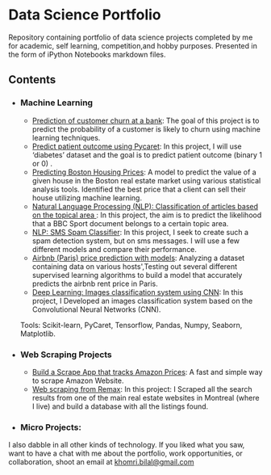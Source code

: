 # Data Science Portfolio
Repository containing portfolio of data science projects completed by me for academic, self learning, competition,and hobby purposes. Presented in the form of iPython Notebooks markdown files.

## Contents

- ### Machine Learning

  - [Prediction of customer churn at a bank](https://github.com/kh-bilal/Data-Science-Portfolio/tree/main/Prediction_of_customer_churn_at_a_bank): The goal of this project is to predict the probability of a customer is likely to churn using machine learning techniques.
  - [Predict patient outcome using Pycaret](https://github.com/kh-bilal/Data-Science-Portfolio/tree/main/Predict_patient_outcome_using_Pycaret): In this project, I will use ‘diabetes’ dataset and the goal is to predict patient outcome (binary 1 or 0) .
  - [Predicting Boston Housing Prices](https://github.com/kh-bilal/Data-Science-Portfolio/blob/master/Prediction_Boston_Housing_Prices): A model to predict the value of a given house in the Boston real estate market using various statistical analysis tools. Identified the best price that a client can sell their house utilizing machine learning.
  - [Natural Language Processing (NLP): Classification of articles based on the topical area
](https://github.com/kh-bilal/Data-Science-Portfolio/blob/master/Classification_articles_based_the_topical_area
): In this project, the aim is to predict the likelihood that a BBC Sport document belongs to a certain topic area.
  - [NLP: SMS Spam Classifier](https://github.com/kh-bilal/Data-Science-Portfolio/blob/master/SMS_Spam_Classifier): In this project, I seek to create such a spam detection system, but on sms messages. I will use a few different models and compare their performance.
  - [Airbnb (Paris) price prediction with models](https://github.com/kh-bilal/Data-Science-Portfolio/blob/master/Airbnb_price_prediction/Airbnb_Paris_price_prediction.ipynb): Analyzing a dataset containing data on various hosts',Testing out several different supervised learning algorithms to build a model that accurately predicts the  airbnb rent price in Paris.
  - [Deep Learning: Images classification system using CNN](https://github.com//kh-bilal/Data-Science-Portfolio/master/Images_classification_system/classification-system-using-CNN.ipynb):  In this project, I Developed an images classification system based on the Convolutional Neural Networks
(CNN).

   Tools: Scikit-learn, PyCaret, Tensorflow, Pandas, Numpy, Seaborn, Matplotlib.

- ### Web Scraping Projects  
  - [Build a Scrape App that tracks Amazon Prices](https://github.com/kh-bilal/Data-Science-Portfolio/tree/main/Web_Scraping_Projects/web_scraping_from_Amazon): A fast and simple way to scrape Amazon Website.
  - [Web scraping from Remax](https://github.com/kh-bilal/Data-Science-Portfolio/tree/main/Web_Scraping_Projects/Web_scraping_from_Remax): In this project: I Scraped all the search results from one of the main real estate websites in Montreal (where I live) and build a database with all the listings found.
  
  
- ### Micro Projects: 

I also dabble in all other kinds of technology. If you liked what you saw, want to have a chat with me about the portfolio, work opportunities, or collaboration, shoot an email at khomri.bilal@gmail.com
